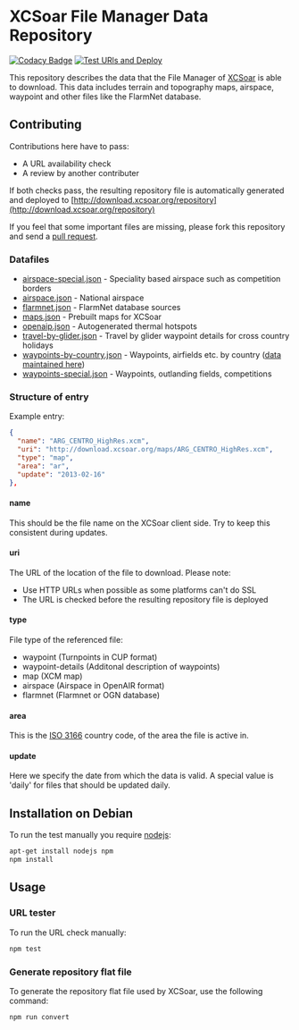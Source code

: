 # XCSoar File Manager Data Repository

[![Codacy Badge](https://api.codacy.com/project/badge/Grade/0d699796e8984182be062691b0dffef6)](https://app.codacy.com/gh/XCSoar/xcsoar-data-repository?utm_source=github.com&utm_medium=referral&utm_content=XCSoar/xcsoar-data-repository&utm_campaign=Badge_Grade_Settings)
[![Test URls and Deploy](https://github.com/XCSoar/xcsoar-data-repository/actions/workflows/deploy.yml/badge.svg)](https://github.com/XCSoar/xcsoar-data-repository/actions/workflows/deploy.yml)

This repository describes the data that the File Manager of
[XCSoar](https://xcsoar.org/) is able to download. This data includes
terrain and topography maps, airspace, waypoint and other files like the FlarmNet
database.

## Contributing

Contributions here have to pass:
  * A URL availability check
  * A review by another contributer 

If both checks pass, the resulting repository file is automatically generated and deployed to [http://download.xcsoar.org/repository](http://download.xcsoar.org/repository)

If you feel that some important files are missing, please fork this repository
and send a [pull request](https://github.com/XCSoar/xcsoar-data-repository/pulls).

### Datafiles

  * [airspace-special.json](data/airspace-special.json) - Speciality based airspace such as competition borders
  * [airspace.json](data/airspace.json) - National airspace
  * [flarmnet.json](data/flarmnet.json) - FlarmNet database sources
  * [maps.json](data/maps.json) - Prebuilt maps for XCSoar
  * [openaip.json](data/openaip.json) - Autogenerated thermal hotspots
  * [travel-by-glider.json](data/travel-by-glider.json) - Travel by glider waypoint details for cross country holidays
  * [waypoints-by-country.json](data/waypoints-by-country.json) - Waypoints, airfields etc. by country ([data maintained here](https://github.com/XCSoar/xcsoar-data-content/tree/master/waypoints))
  * [waypoints-special.json](data/waypoints-special.json) - Waypoints, outlanding fields, competitions
  
### Structure of entry

Example entry:
```json
{
  "name": "ARG_CENTRO_HighRes.xcm",
  "uri": "http://download.xcsoar.org/maps/ARG_CENTRO_HighRes.xcm",
  "type": "map",
  "area": "ar",
  "update": "2013-02-16"
},
```

#### name

This should be the file name on the XCSoar client side.
Try to keep this consistent during updates.

#### uri

The URL of the location of the file to download.
Please note:
  * Use HTTP URLs when possible as some platforms can't do SSL
  * The URL is checked before the resulting repository file is deployed
 
#### type

File type of the referenced file:
  * waypoint (Turnpoints in CUP format)
  * waypoint-details (Additonal description of waypoints)
  * map (XCM map)
  * airspace (Airspace in OpenAIR format)
  * flarmnet (Flarmnet or OGN database)

#### area

This is the [ISO 3166](https://en.wikipedia.org/wiki/List_of_ISO_3166_country_codes) country code, of the area the file is active in. 

#### update

Here we specify the date from which the data is valid.
A special value is 'daily' for files that should be updated daily.

## Installation on Debian 

To run the test manually you require [nodejs](https://nodejs.org):
```bash
apt-get install nodejs npm
npm install
```

## Usage

### URL tester

To run the URL check manually:
```bash
npm test
```

### Generate repository flat file

To generate the repository flat file used by XCSoar, use the following command:
```bash
npm run convert
```
